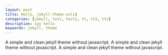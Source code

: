 ```yaml
---
layout: post
title: Hello, jekyll-theme-solid
categories: [jekyll, test, test2, tt, tt2, tts]
description: say hello
keywords: jekyll, theme
---
```


A simple and clean jekyll theme without javascript. A simple and clean jekyll theme without javascript. A simple and clean jekyll theme without javascript.
